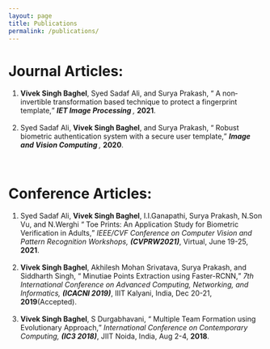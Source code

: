```yaml
---
layout: page
title: Publications
permalink: /publications/
---
```


# Journal Articles: #
<ol>				      
<li><b>Vivek Singh Baghel</b>, Syed Sadaf Ali, and Surya Prakash,
        		<q> A non‐invertible transformation based technique to protect a fingerprint template,</q>
			<span style="font-style: italic;"> <b>IET Image Processing </b>, </span>
  			<b>2021</b>.</li>
<br>						 
<li>Syed Sadaf Ali, <b>Vivek Singh Baghel</b>, and Surya Prakash,
        		<q> Robust biometric authentication system with a secure user template,</q>
			<span style="font-style: italic;"> <b> Image and Vision Computing </b>, </span>
  			<b>2020</b>.</li></ol><br>


# Conference Articles: #							 
<ol>
<li>Syed Sadaf Ali, <b>Vivek Singh Baghel</b>, I.I.Ganapathi, Surya Prakash, N.Son Vu, and N.Werghi
        		<q> Toe Prints: An Application Study for Biometric Verification in Adults,</q>
        		<span style="font-style: italic;"> IEEE/CVF Conference on Computer Vision and Pattern Recognition Workshops, </span>
  			<span style="font-weight: bold;font-style: italic;">(CVPRW2021)</span>,
  			Virtual, June 19-25, <b>2021</b>.</li>
<br>
<li><b>Vivek Singh Baghel</b>, Akhilesh Mohan Srivatava, Surya Prakash, and Siddharth Singh,
        		<q> Minutiae Points Extraction using Faster-RCNN,</q>
        		<span style="font-style: italic;"> 7th International Conference on Advanced Computing, Networking, and Informatics, </span>
  			<span style="font-weight: bold;font-style: italic;">(ICACNI 2019)</span>,
  			IIIT Kalyani, India, Dec 20-21, <b>2019</b>(Accepted).</li>
<br>						 
<li><b>Vivek Singh Baghel</b>, S Durgabhavani,
        		<q> Multiple Team Formation using Evolutionary Approach,</q>
        		<span style="font-style: italic;"> International Conference on Contemporary Computing, </span>
  			<span style="font-weight: bold;font-style: italic;">(IC3 2018)</span>,
  			JIIT Noida, India, Aug 2-4, <b>2018</b>.</li></ol>
			